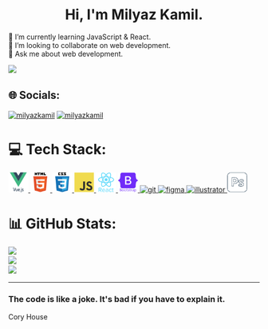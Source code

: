<h1 align="center">Hi, I'm Milyaz Kamil.</h1>

🌱 I’m currently learning JavaScript & React.<br>👯 I’m looking to collaborate on web development.<br>💬 Ask me about web development.<br>

[![](https://visitcount.itsvg.in/api?id=milyazkamil&icon=7&color=12)](https://visitcount.itsvg.in)

## 🌐 Socials:
<p align="left">
<a href="https://linkedin.com/in/milyazkamil" target="blank"><img align="center" src="https://raw.githubusercontent.com/rahuldkjain/github-profile-readme-generator/master/src/images/icons/Social/linked-in-alt.svg" alt="milyazkamil" height="30" width="40" /></a>
<a href="https://instagram.com/milyazkamil" target="blank"><img align="center" src="https://raw.githubusercontent.com/rahuldkjain/github-profile-readme-generator/master/src/images/icons/Social/instagram.svg" alt="milyazkamil" height="30" width="40" /></a>
</p>

# 💻 Tech Stack:
<p align="left"> <a href="https://vuejs.org/" target="_blank" rel="noreferrer">
  <img src="https://raw.githubusercontent.com/devicons/devicon/master/icons/vuejs/vuejs-original-wordmark.svg" alt="vue" width="40" height="40"/>
</a> <a href="https://www.w3.org/html/" target="_blank" rel="noreferrer"> <img src="https://raw.githubusercontent.com/devicons/devicon/master/icons/html5/html5-original-wordmark.svg" alt="html5" width="40" height="40"/> </a> <a href="https://www.w3schools.com/css/" target="_blank" rel="noreferrer"> <img src="https://raw.githubusercontent.com/devicons/devicon/master/icons/css3/css3-original-wordmark.svg" alt="css3" width="40" height="40"/> </a> <a href="https://developer.mozilla.org/en-US/docs/Web/JavaScript" target="_blank" rel="noreferrer"> <img src="https://raw.githubusercontent.com/devicons/devicon/master/icons/javascript/javascript-original.svg" alt="javascript" width="40" height="40"/> </a> <a href="https://reactjs.org/" target="_blank" rel="noreferrer"> <img src="https://raw.githubusercontent.com/devicons/devicon/master/icons/react/react-original-wordmark.svg" alt="react" width="40" height="40"/> </a> <a href="https://getbootstrap.com" target="_blank" rel="noreferrer"> <img src="https://raw.githubusercontent.com/devicons/devicon/master/icons/bootstrap/bootstrap-plain-wordmark.svg" alt="bootstrap" width="40" height="40"/> </a>  <a href="https://git-scm.com/" target="_blank" rel="noreferrer"> <img src="https://www.vectorlogo.zone/logos/git-scm/git-scm-icon.svg" alt="git" width="40" height="40"/> </a> <a href="https://www.figma.com/" target="_blank" rel="noreferrer"> <img src="https://www.vectorlogo.zone/logos/figma/figma-icon.svg" alt="figma" width="40" height="40"/> </a> <a href="https://www.adobe.com/in/products/illustrator.html" target="_blank" rel="noreferrer"> <img src="https://www.vectorlogo.zone/logos/adobe_illustrator/adobe_illustrator-icon.svg" alt="illustrator" width="40" height="40"/> </a>  <img src="https://raw.githubusercontent.com/devicons/devicon/master/icons/photoshop/photoshop-line.svg" alt="photoshop" width="40" height="40"/> </a> </p>


# 📊 GitHub Stats:
![](https://github-readme-stats.vercel.app/api?username=milyazkamil&theme=tokyonight&hide_border=false&include_all_commits=false&count_private=false)<br/>
![](https://github-readme-streak-stats.herokuapp.com/?user=milyazkamil&theme=tokyonight&hide_border=false)<br/>
![](https://github-readme-stats.vercel.app/api/top-langs/?username=milyazkamil&theme=tokyonight&hide_border=false&include_all_commits=false&count_private=false&layout=compact)

---
 
   <h3> The code is like a joke. It's bad if you have to explain it. </h3>
                                                      </h4> Cory House </h4>

<!-- Proudly created with GPRM ( https://gprm.itsvg.in ) -->
